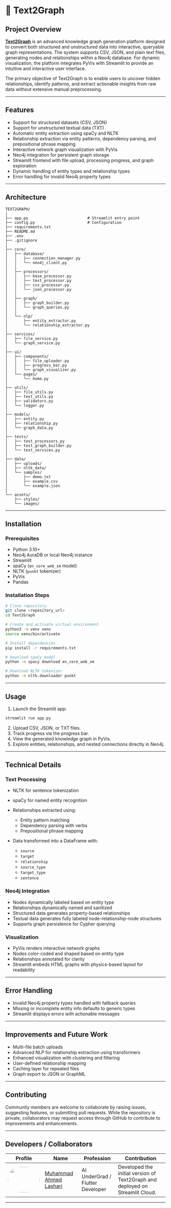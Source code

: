 # 🧠 Text2Graph

## Project Overview

[**Text2Graph**](https://neo4j-text2graph.streamlit.app/)
 is an advanced knowledge graph generation platform designed to convert both structured and unstructured data into interactive, queryable graph representations. The system supports CSV, JSON, and plain text files, generating nodes and relationships within a Neo4j database. For dynamic visualization, the platform integrates PyVis with Streamlit to provide an intuitive and interactive user interface.

The primary objective of Text2Graph is to enable users to uncover hidden relationships, identify patterns, and extract actionable insights from raw data without extensive manual preprocessing.

---

## Features

* Support for structured datasets (CSV, JSON)
* Support for unstructured textual data (TXT)
* Automatic entity extraction using spaCy and NLTK
* Relationship extraction via entity patterns, dependency parsing, and prepositional phrase mapping
* Interactive network graph visualization with PyVis
* Neo4j integration for persistent graph storage
* Streamlit frontend with file upload, processing progress, and graph exploration
* Dynamic handling of entity types and relationship types
* Error handling for invalid Neo4j property types

---

## Architecture

```plaintext
TEXT2GRAPH/
│
├── app.py                          # Streamlit entry point
├── config.py                       # Configuration
├── requirements.txt
├── README.md
├── .env
├── .gitignore
│
├── core/
│   ├── database/
│   │   ├── connection_manager.py
│   │   └── neo4j_client.py
│   │
│   ├── processors/
│   │   ├── base_processor.py
│   │   ├── text_processor.py
│   │   ├── csv_processor.py
│   │   └── json_processor.py
│   │
│   ├── graph/
│   │   ├── graph_builder.py
│   │   └── graph_queries.py
│   │
│   └── nlp/
│       ├── entity_extractor.py
│       └── relationship_extractor.py
│
├── services/
│   ├── file_service.py
│   └── graph_service.py
│
├── ui/
│   ├── components/
│   │   ├── file_uploader.py
│   │   ├── progress_bar.py
│   │   └── graph_visualizer.py
│   └── pages/
│       └── home.py
│
├── utils/
│   ├── file_utils.py
│   ├── text_utils.py
│   ├── validators.py
│   └── logger.py
│
├── models/
│   ├── entity.py
│   ├── relationship.py
│   └── graph_data.py
│
├── tests/
│   ├── test_processors.py
│   ├── test_graph_builder.py
│   └── test_services.py
│
├── data/
│   ├── uploads/
│   ├── nltk_data/
│   └── samples/
│       ├── demo.txt
│       ├── example.csv
│       └── example.json
│
└── assets/
    ├── styles/
    └── images/
```

---

## Installation

### Prerequisites

* Python 3.10+
* Neo4j AuraDB or local Neo4j instance
* Streamlit
* spaCy (`en_core_web_sm` model)
* NLTK (`punkt` tokenizer)
* PyVis
* Pandas

### Installation Steps

```bash
# Clone repository
git clone <repository_url>
cd Text2Graph

# Create and activate virtual environment
python3 -m venv venv
source venv/bin/activate

# Install dependencies
pip install -r requirements.txt

# Download spaCy model
python -m spacy download en_core_web_sm

# Download NLTK tokenizer
python -m nltk.downloader punkt
```

---

## Usage

1. Launch the Streamlit app:

```bash
streamlit run app.py
```

2. Upload CSV, JSON, or TXT files.
3. Track progress via the progress bar.
4. View the generated knowledge graph in PyVis.
5. Explore entities, relationships, and nested connections directly in Neo4j.

---

## Technical Details

### Text Processing

* NLTK for sentence tokenization
* spaCy for named entity recognition
* Relationships extracted using:

  * Entity pattern matching
  * Dependency parsing with verbs
  * Prepositional phrase mapping
* Data transformed into a DataFrame with:

  * `source`
  * `target`
  * `relationship`
  * `source_type`
  * `target_type`
  * `sentence`

### Neo4j Integration

* Nodes dynamically labeled based on entity type
* Relationships dynamically named and sanitized
* Structured data generates property-based relationships
* Textual data generates fully labeled node-relationship-node structures
* Supports graph persistence for Cypher querying

### Visualization

* PyVis renders interactive network graphs
* Nodes color-coded and shaped based on entity type
* Relationships annotated for clarity
* Streamlit embeds HTML graphs with physics-based layout for readability

---

## Error Handling

* Invalid Neo4j property types handled with fallback queries
* Missing or incomplete entity info defaults to generic types
* Streamlit displays errors with actionable messages

---

## Improvements and Future Work

* Multi-file batch uploads
* Advanced NLP for relationship extraction using transformers
* Enhanced visualization with clustering and filtering
* User-defined relationship mapping
* Caching layer for repeated files
* Graph export to JSON or GraphML

---

## Contributing

Community members are welcome to collaborate by raising issues, suggesting features, or submitting pull requests. While the repository is private, collaborators may request access through GitHub to contribute to improvements and enhancements.

---

## Developers / Collaborators
| Profile | Name | Profession | Contribution |
| ------- | ---- | ---------- | ------------ |
| <a href="https://www.linkedin.com/in/muhammad-ahmed-lashari/" target="_blank"><img src="https://media.licdn.com/dms/image/v2/D4D03AQHdrKCpdwmgZw/profile-displayphoto-shrink_800_800/profile-displayphoto-shrink_800_800/0/1699094030253?00e=1762992000&v=beta&t=aLmZVqJRjrWFPqe2t6gbj2Azg9tT82Ikn0J7naO39J8" width="100" height="80" style="border-radius:40px;"></a> | [Muhammad Ahmed Lashari](https://www.linkedin.com/in/muhammad-ahmed-lashari/) | AI UnderGrad / Flutter Developer | Developed the initial version of Text2Graph and deployed on Streamlit Cloud. |


---